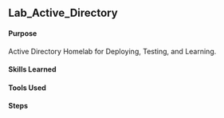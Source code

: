 ## Lab_Active_Directory

#### Purpose
Active Directory Homelab for Deploying, Testing, and Learning. 

#### Skills Learned

#### Tools Used

#### Steps
